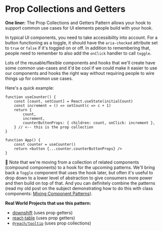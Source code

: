 # Prop Collections and Getters

**One liner:** The Prop Collections and Getters Pattern allows your hook to
support common use cases for UI elements people build with your hook.

In typical UI components, you need to take accessibility into account. For a
button functioning as a toggle, it should have the `aria-checked` attribute set
to `true` or `false` if it's toggled on or off. In addition to remembering that,
people need to remember to also add the `onClick` handler to call `toggle`.

Lots of the reusable/flexible components and hooks that we'll create have some
common use-cases and it'd be cool if we could make it easier to use our
components and hooks the right way without requiring people to wire things up
for common use cases.

Here's a quick example:

```tsx
function useCounter() {
	const [count, setCount] = React.useState(initialCount)
	const increment = () => setCount(c => c + 1)
	return {
		count,
		increment,
		counterButtonProps: { children: count, onClick: increment },
	} // <-- this is the prop collection
}

function App() {
	const counter = useCounter()
	return <button {...counter.counterButtonProps} />
}
```

🦉 Note that we're moving from a collection of related components (compound
components) to a hook for the upcoming patterns. We'll bring back a `Toggle`
component that uses the hook later, but often it's useful to drop down to a
lower level of abstraction to give consumers more power and then build on top of
that. And you can definitely combine the patterns (read my old post on the
subject demonstrating how to do this with class components:
[Mixing Component Patterns](https://kentcdodds.com/blog/mixing-component-patterns)).

**Real World Projects that use this pattern:**

- [downshift](https://github.com/downshift-js/downshift) (uses prop getters)
- [react-table](https://github.com/tannerlinsley/react-table) (uses prop
  getters)
- [`@reach/tooltip`](https://reacttraining.com/reach-ui/tooltip) (uses prop
  collections)
